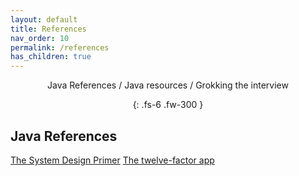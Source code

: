```yaml
---
layout: default
title: References
nav_order: 10
permalink: /references
has_children: true
---
```

<div align="center" markdown="1">
Java References / Java resources / Grokking the interview

{: .fs-6 .fw-300 }
</div>

## Java References

 <a href="https://github.com/donnemartin/system-design-primer">The System Design Primer</a>
 <a href="https://12factor.net/uk/">The twelve-factor app</a>